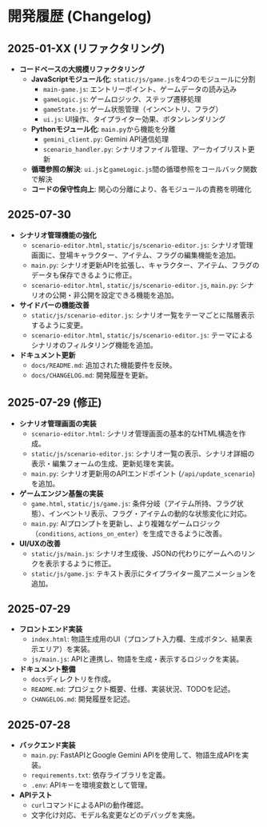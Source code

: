 # 開発履歴 (Changelog)

## 2025-01-XX (リファクタリング)

- **コードベースの大規模リファクタリング**
    - **JavaScriptモジュール化**: `static/js/game.js`を4つのモジュールに分割
        - `main-game.js`: エントリーポイント、ゲームデータの読み込み
        - `gameLogic.js`: ゲームロジック、ステップ遷移処理
        - `gameState.js`: ゲーム状態管理（インベントリ、フラグ）
        - `ui.js`: UI操作、タイプライター効果、ボタンレンダリング
    - **Pythonモジュール化**: `main.py`から機能を分離
        - `gemini_client.py`: Gemini API通信処理
        - `scenario_handler.py`: シナリオファイル管理、アーカイブリスト更新
    - **循環参照の解決**: `ui.js`と`gameLogic.js`間の循環参照をコールバック関数で解決
    - **コードの保守性向上**: 関心の分離により、各モジュールの責務を明確化

## 2025-07-30

- **シナリオ管理機能の強化**
    - `scenario-editor.html`, `static/js/scenario-editor.js`: シナリオ管理画面に、登場キャラクター、アイテム、フラグの編集機能を追加。
    - `main.py`: シナリオ更新APIを拡張し、キャラクター、アイテム、フラグのデータも保存できるように修正。
    - `scenario-editor.html`, `static/js/scenario-editor.js`, `main.py`: シナリオの公開・非公開を設定できる機能を追加。
- **サイドバーの機能改善**
    - `static/js/scenario-editor.js`: シナリオ一覧をテーマごとに階層表示するように変更。
    - `scenario-editor.html`, `static/js/scenario-editor.js`: テーマによるシナリオのフィルタリング機能を追加。
- **ドキュメント更新**
    - `docs/README.md`: 追加された機能要件を反映。
    - `docs/CHANGELOG.md`: 開発履歴を更新。

## 2025-07-29 (修正)

- **シナリオ管理画面の実装**
    - `scenario-editor.html`: シナリオ管理画面の基本的なHTML構造を作成。
    - `static/js/scenario-editor.js`: シナリオ一覧の表示、シナリオ詳細の表示・編集フォームの生成、更新処理を実装。
    - `main.py`: シナリオ更新用のAPIエンドポイント (`/api/update_scenario`) を追加。
- **ゲームエンジン基盤の実装**
    - `game.html`, `static/js/game.js`: 条件分岐（アイテム所持、フラグ状態）、インベントリ表示、フラグ・アイテムの動的な状態変化に対応。
    - `main.py`: AIプロンプトを更新し、より複雑なゲームロジック（`conditions`, `actions_on_enter`）を生成できるように改善。
- **UI/UXの改善**
    - `static/js/main.js`: シナリオ生成後、JSONの代わりにゲームへのリンクを表示するように修正。
    - `static/js/game.js`: テキスト表示にタイプライター風アニメーションを追加。

## 2025-07-29

- **フロントエンド実装**
    - `index.html`: 物語生成用のUI（プロンプト入力欄、生成ボタン、結果表示エリア）を実装。
    - `js/main.js`: APIと連携し、物語を生成・表示するロジックを実装。
- **ドキュメント整備**
    - `docs`ディレクトリを作成。
    - `README.md`: プロジェクト概要、仕様、実装状況、TODOを記述。
    - `CHANGELOG.md`: 開発履歴を記述。

## 2025-07-28

- **バックエンド実装**
    - `main.py`: FastAPIとGoogle Gemini APIを使用して、物語生成APIを実装。
    - `requirements.txt`: 依存ライブラリを定義。
    - `.env`: APIキーを環境変数として管理。
- **APIテスト**
    - `curl`コマンドによるAPIの動作確認。
    - 文字化け対応、モデル名変更などのデバッグを実施。